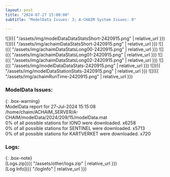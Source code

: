 ```yaml
---
layout: post
title: "2024-07-27 15:00:00"
subtitle: "ModelData Issues: 3; A-CHAIM System Issues: 0"

---
```


![]({{ "/assets/img/modelDataDataStatsShort-2420915.png" | relative_url }})
![]({{ "/assets/img/achaimDataStatsShort-2420915.png" | relative_url }})
![]({{ "/assets/img/achaimDataStatsLong00-2420915.png" | relative_url }})
![]({{ "/assets/img/achaimDataStatsLong01-2420915.png" | relative_url }})
![]({{ "/assets/img/achaimDataStatsLong02-2420915.png" | relative_url }})
![]({{ "/assets/img/modelDataDataStats-2420915.png" | relative_url }})
![]({{ "/assets/img/modelDataStationStats-2420915.png" | relative_url }})
![]({{ "/assets/img/achaimRunTime-2420915.png" | relative_url }})


### ModelData Issues:  
  
{: .box-warning}  
 ModelData report for 27-Jul-2024 15:15:08   
 /home/chaim/ACHAIM_SERVER/A-CHAIM/modelData/2024/209/15/modelData.mat   
 0% of all possible stations for IONO were downloaded. x6258   
 0% of all possible stations for SENTINEL were downloaded. x5713   
 0% of all possible stations for KARTVERKET were downloaded. x720   
  


### Logs:  
  
{: .box-note}  
[Logs.zip]({{ "/assets/other/logs.zip" | relative_url }})  
[Log Info]({{ "/logInfo" | relative_url }})  
